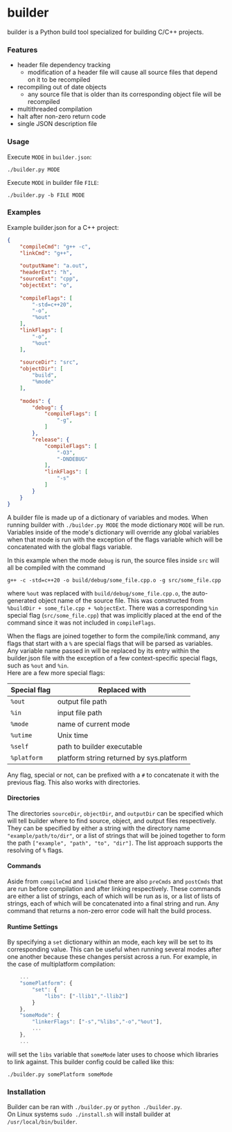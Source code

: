 # builder

builder is a Python build tool specialized for building C/C++ projects.

### Features

- header file dependency tracking
    - modification of a header file will cause all
      source files that depend on it to be recompiled
- recompiling out of date objects
    - any source file that is older than its corresponding
      object file will be recompiled
- multithreaded compilation
- halt after non-zero return code
- single JSON description file


### Usage

Execute `MODE` in `builder.json`:

```./builder.py MODE```

Execute `MODE` in builder file `FILE`:

```./builder.py -b FILE MODE```


### Examples

Example builder.json for a C++ project:

```json
{
    "compileCmd": "g++ -c",
    "linkCmd": "g++",
    
    "outputName": "a.out",
    "headerExt": "h",
    "sourceExt": "cpp",
    "objectExt": "o",
    
    "compileFlags": [
        "-std=c++20",
        "-o",
        "%out"
    ],
    "linkFlags": [
        "-o",
        "%out"
    ],
    
    "sourceDir": "src",
    "objectDir": [
        "build",
        "%mode"
    ],
    
    "modes": {
        "debug": {
            "compileFlags": [
                "-g",
            ]
        },
        "release": {
            "compileFlags": [
                "-O3",
                "-DNDEBUG"
            ],
            "linkFlags": [
                "-s"
            ]
        }
    }
}
```

A builder file is made up of a dictionary of variables and modes.
When running builder with `./builder.py MODE` the mode dictionary `MODE` 
will be run. Variables inside of the mode's dictionary will
override any global variables when that mode is run with the exception 
of the flags variable which will be concatenated with the global flags variable.

In this example when the mode `debug` is run, the source files inside `src`
will all be compiled with the command 

    g++ -c -std=c++20 -o build/debug/some_file.cpp.o -g src/some_file.cpp

where `%out` was replaced with `build/debug/some_file.cpp.o`, the auto-generated 
object name of the source file. This was constructed from `%buildDir + some_file.cpp + %objectExt`.
There was a corresponding `%in` special flag (`src/some_file.cpp`) that was implicitly placed at the end 
of the command since it was not included in `compileFlags`.

When the flags are joined together to form the compile/link command, any flags that
start with a `%` are special flags that will be parsed as variables. Any variable
name passed in will be replaced by its entry within the builder.json file 
with the exception of a few context-specific special flags, such as `%out` and `%in`.  
Here are a few more special flags:


| Special flag | Replaced with                            |
|--------------|------------------------------------------|
| `%out`       | output file path                         |
| `%in`        | input file path                          |
| `%mode`      | name of current mode                     |
| `%utime`     | Unix time                                |
| `%self`      | path to builder executable               |
| `%platform`  | platform string returned by sys.platform |


Any flag, special or not, can be prefixed with a `#` to concatenate it 
with the previous flag. This also works with directories.

#### Directories

The directories `sourceDir`, `objectDir`, and `outputDir` can be 
specified which will tell builder where to find source, object, 
and output files respectively. They can be specified by either
a string with the directory name `"example/path/to/dir"`, or a list of strings 
that will be joined together to form the path `["example", "path", "to", "dir"]`.
The list approach supports the resolving of `%` flags.

#### Commands

Aside from `compileCmd` and `linkCmd` there are also `preCmds` and
`postCmds` that are run before compilation and after linking respectively.
These commands are either a list of strings, each of which will be run as is, or a
list of lists of strings, each of which will be concatenated into a final string and run.
Any command that returns a non-zero error code will halt the build process.

#### Runtime Settings

By specifying a `set` dictionary within an mode, each key will be set to its corresponding
value. This can be useful when running several modes after one another because these
changes persist across a run. For example, in the case of multiplatform compilation:

```js
    ...
    "somePlatform": {
        "set": {
            "libs": ["-llib1","-llib2"]
        }
    },
    "someMode": {
        "linkerFlags": ["-s","%libs","-o","%out"],
        ...
    },
    ...
```

will set the `libs` variable that `someMode` later uses to choose which
libraries to link against. This builder config could be called like this:

    ./builder.py somePlatform someMode

### Installation

Builder can be ran with `./builder.py` or `python ./builder.py`.  
On Linux systems `sudo ./install.sh` 
will install builder at `/usr/local/bin/builder`.


